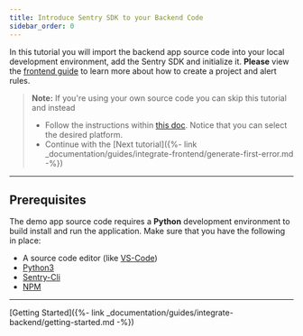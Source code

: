 ```yaml
---
title: Introduce Sentry SDK to your Backend Code
sidebar_order: 0
---
```


In this tutorial you will import the backend app source code into your local development environment, add the Sentry SDK and initialize it. **Please** view the [frontend guide](https://docs.sentry.io/guides/integrate-frontend/create-new-project/) to learn more about how to create a project and alert rules.

> **Note:** If you're using your own source code you can skip this tutorial and instead
>
> - Follow the instructions within [this doc](https://docs.sentry.io/error-reporting/quickstart/?platform=python). Notice that you can select the desired platform.
> - Continue with the [Next tutorial]({%- link _documentation/guides/integrate-frontend/generate-first-error.md -%})

---

## Prerequisites

The demo app source code requires a **Python** development environment to build install and run the application. Make sure that you have the following in place:

- A source code editor (like [VS-Code](https://code.visualstudio.com))
- [Python3](https://www.python.org/download/releases/3.0/)
- [Sentry-Cli](https://docs.sentry.io/cli/)
- [NPM](https://www.npmjs.com/)

---

[Getting Started]({%- link _documentation/guides/integrate-backend/getting-started.md -%})
